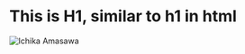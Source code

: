 # This is H1, similar to h1 in html

![Ichika Amasawa](https://static.wikia.nocookie.net/youkoso-jitsuryoku-shijou-shugi-no-kyoushitsu-e/images/d/de/Ichika_Amasawa_LN_visual.png/revision/latest?cb=20210329053918)
